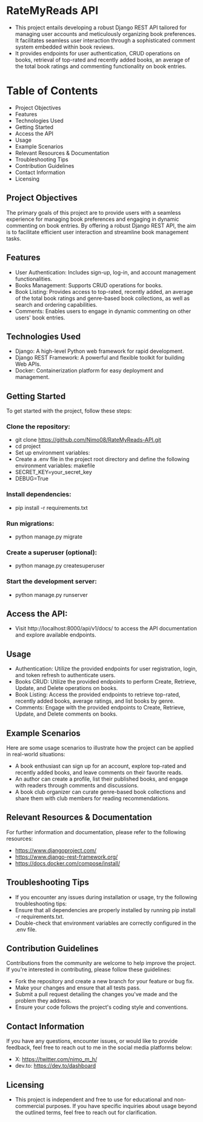 # RateMyReads API
- This project entails developing a robust Django REST API tailored for managing user accounts and meticulously organizing book preferences. It facilitates seamless user interaction through a sophisticated comment system embedded within book reviews.
- It provides endpoints for user authentication, CRUD operations on books, retrieval of top-rated and recently added books, an average of the total book ratings and commenting functionality on book entries.

# Table of Contents
- Project Objectives
- Features
- Technologies Used
- Getting Started
- Access the API
- Usage
- Example Scenarios
- Relevant Resources & Documentation
- Troubleshooting Tips
- Contribution Guidelines
- Contact Information
- Licensing

## Project Objectives
The primary goals of this project are to provide users with a seamless experience for managing book preferences and engaging in dynamic commenting on book entries. By offering a robust Django REST API, the aim is to facilitate efficient user interaction and streamline book management tasks.

## Features
- User Authentication: Includes sign-up, log-in, and account management functionalities.
- Books Management: Supports CRUD operations for books.
- Book Listing: Provides access to top-rated, recently added, an average of the total book ratings and genre-based book collections, as well as search and ordering capabilities.
- Comments: Enables users to engage in dynamic commenting on other users' book entries.


## Technologies Used
- Django: A high-level Python web framework for rapid development.
- Django REST Framework: A powerful and flexible toolkit for building Web APIs.
- Docker: Containerization platform for easy deployment and management.

## Getting Started
To get started with the project, follow these steps:

### Clone the repository:

- git clone https://github.com/Nimo08/RateMyReads-API.git
- cd project
- Set up environment variables:
- Create a .env file in the project root directory and define the following environment variables:
makefile
- SECRET_KEY=your_secret_key
- DEBUG=True

### Install dependencies:
- pip install -r requirements.txt

### Run migrations:
- python manage.py migrate

### Create a superuser (optional):
- python manage.py createsuperuser

### Start the development server:
- python manage.py runserver

## Access the API:
- Visit http://localhost:8000/api/v1/docs/ to access the API documentation and explore available endpoints.

## Usage
- Authentication: Utilize the provided endpoints for user registration, login, and token refresh to authenticate users.
- Books CRUD: Utilize the provided endpoints to perform Create, Retrieve, Update, and Delete operations on books.
- Book Listing: Access the provided endpoints to retrieve top-rated, recently added books, average ratings, and list books by genre.
- Comments: Engage with the provided endpoints to Create, Retrieve, Update, and Delete comments on books.

## Example Scenarios
Here are some usage scenarios to illustrate how the project can be applied in real-world situations:
- A book enthusiast can sign up for an account, explore top-rated and recently added books, and leave comments on their favorite reads.
- An author can create a profile, list their published books, and engage with readers through comments and discussions.
- A book club organizer can curate genre-based book collections and share them with club members for reading recommendations.

## Relevant Resources & Documentation
For further information and documentation, please refer to the following resources:
- https://www.djangoproject.com/
- https://www.django-rest-framework.org/
- https://docs.docker.com/compose/install/

## Troubleshooting Tips
- If you encounter any issues during installation or usage, try the following troubleshooting tips:
- Ensure that all dependencies are properly installed by running pip install -r requirements.txt.
- Double-check that environment variables are correctly configured in the .env file.

## Contribution Guidelines
Contributions from the community are welcome to help improve the project. If you're interested in contributing, please follow these guidelines:
- Fork the repository and create a new branch for your feature or bug fix.
- Make your changes and ensure that all tests pass.
- Submit a pull request detailing the changes you've made and the problem they address.
- Ensure your code follows the project's coding style and conventions.

## Contact Information
If you have any questions, encounter issues, or would like to provide feedback, feel free to reach out to me in the social media platforms below:
- X: https://twitter.com/nimo_m_h/
- dev.to: https://dev.to/dashboard

## Licensing
- This project is independent and free to use for educational and non-commercial purposes. If you have specific inquiries about usage beyond the outlined terms, feel free to reach out for clarification.